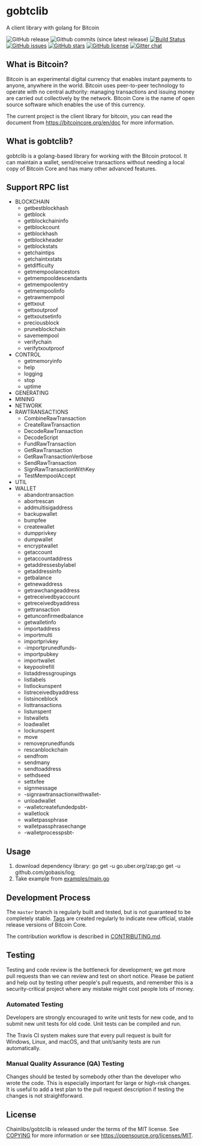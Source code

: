 # gobtclib

A client library with golang for Bitcoin

![GitHub release](https://img.shields.io/github/release/chainlibs/gobtclib.svg)
![Github commits (since latest release)](https://img.shields.io/github/commits-since/chainlibs/gobtclib/latest.svg)
[![Build Status](https://travis-ci.org/chainlibs/gobtclib.svg?branch=master)](https://travis-ci.org/chainlibs/gobtclib)
[![GitHub issues](https://img.shields.io/github/issues/chainlibs/gobtclib.svg)](https://github.com/chainlibs/gobtclib/issues)
[![GitHub stars](https://img.shields.io/github/stars/chainlibs/gobtclib.svg)](https://github.com/chainlibs/gobtclib/stargazers)
[![GitHub license](https://img.shields.io/badge/license-MIT-blue.svg)](https://raw.githubusercontent.com/chainlibs/gobtclib/master/LICENSE)
[![Gitter chat](https://badges.gitter.im/owner/repo.png)](https://gitter.im/gobtclib/Lobby)

What is Bitcoin?
----------------

Bitcoin is an experimental digital currency that enables instant payments to
anyone, anywhere in the world. Bitcoin uses peer-to-peer technology to operate
with no central authority: managing transactions and issuing money are carried
out collectively by the network. Bitcoin Core is the name of open source
software which enables the use of this currency.

The current project is the client library for bitcoin, you can read the document from
https://bitcoincore.org/en/doc for more information.

What is gobtclib?
----------------

gobtclib is a golang-based library for working with the Bitcoin protocol. It can maintain a wallet, send/receive transactions without
needing a local copy of Bitcoin Core and has many other advanced features.

Support RPC list
----------------

- BLOCKCHAIN
    - getbestblockhash
    - getblock
    - getblockchaininfo
    - getblockcount
    - getblockhash
    - getblockheader
    - getblockstats
    - getchaintips
    - getchaintxstats
    - getdifficulty
    - getmempoolancestors
    - getmempooldescendants
    - getmempoolentry
    - getmempoolinfo
    - getrawmempool
    - gettxout
    - gettxoutproof
    - gettxoutsetinfo
    - preciousblock
    - pruneblockchain
    - savemempool
    - verifychain
    - verifytxoutproof
- CONTROL
    - getmemoryinfo
    - help
    - logging
    - stop
    - uptime
- GENERATING
- MINING
- NETWORK
- RAWTRANSACTIONS
    - CombineRawTransaction
    - CreateRawTransaction
    - DecodeRawTransaction
    - DecodeScript
    - FundRawTransaction
    - GetRawTransaction
    - GetRawTransactionVerbose
    - SendRawTransaction
    - SignRawTransactionWithKey
    - TestMempoolAccept
- UTIL
- WALLET
    - abandontransaction
    - abortrescan
    - addmultisigaddress
    - backupwallet
    - bumpfee
    - createwallet
    - dumpprivkey
    - dumpwallet
    - encryptwallet
    - getaccount
    - getaccountaddress
    - getaddressesbylabel
    - getaddressinfo
    - getbalance
    - getnewaddress
    - getrawchangeaddress
    - getreceivedbyaccount
    - getreceivedbyaddress
    - gettransaction
    - getunconfirmedbalance
    - getwalletinfo
    - importaddress
    - importmulti
    - importprivkey
    - -importprunedfunds-
    - importpubkey
    - importwallet
    - keypoolrefill
    - listaddressgroupings
    - listlabels
    - listlockunspent
    - listreceivedbyaddress
    - listsinceblock
    - listtransactions
    - listunspent
    - listwallets
    - loadwallet
    - lockunspent
    - move
    - removeprunedfunds
    - rescanblockchain
    - sendfrom
    - sendmany
    - sendtoaddress
    - sethdseed
    - settxfee
    - signmessage
    - -signrawtransactionwithwallet-
    - unloadwallet
    - -walletcreatefundedpsbt-
    - walletlock
    - walletpassphrase
    - walletpassphrasechange
    - -walletprocesspsbt-

Usage
-----

1. download dependency library: go get -u go.uber.org/zap;go get -u github.com/gobasis/log;
1. Take example from [examples/main.go](/examples/main.go)

Development Process
-------------------

The `master` branch is regularly built and tested, but is not guaranteed to be
completely stable. [Tags](https://github.com/chainlibs/gobtclib/tags) are created
regularly to indicate new official, stable release versions of Bitcoin Core.

The contribution workflow is described in [CONTRIBUTING.md](CONTRIBUTING.md).

Testing
-------

Testing and code review is the bottleneck for development; we get more pull requests than
we can review and test on short notice. Please be patient and help out by testing
other people's pull requests, and remember this is a security-critical project where
any mistake might cost people lots of money.

### Automated Testing

Developers are strongly encouraged to write unit tests for new code, and to
submit new unit tests for old code. Unit tests can be compiled and run.

The Travis CI system makes sure that every pull request is built for Windows, Linux, and macOS,
and that unit/sanity tests are run automatically.

### Manual Quality Assurance (QA) Testing

Changes should be tested by somebody other than the developer who wrote the
code. This is especially important for large or high-risk changes. It is useful
to add a test plan to the pull request description if testing the changes is
not straightforward.

License
-------

Chainlibs/gobtclib is released under the terms of the MIT license. See [COPYING](LICENSE) for more
information or see https://opensource.org/licenses/MIT.
